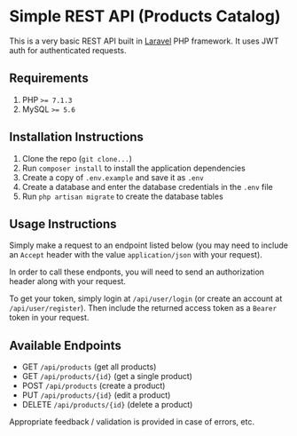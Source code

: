 # Simple REST API (Products Catalog)

This is a very basic REST API built in [Laravel](https://laravel.com) PHP framework. It uses JWT auth for authenticated requests.

## Requirements

1. PHP `>= 7.1.3`
2. MySQL `>= 5.6`

## Installation Instructions

1. Clone the repo (`git clone...`)
2. Run `composer install` to install the application dependencies
3. Create a copy of `.env.example` and save it as `.env`
3. Create a database and enter the database credentials in the `.env` file
3. Run `php artisan migrate` to create the database tables

## Usage Instructions

Simply make a request to an endpoint listed below (you may need to include an `Accept` header with the value `application/json` with your request).

In order to call these endponts, you will need to send an authorization header along with your request.

To get your token, simply login at `/api/user/login` (or create an account at `/api/user/register`). Then include the returned access token as a `Bearer` token in your request.

## Available Endpoints

- GET `/api/products` (get all products)
- GET `/api/products/{id}` (get a single product)
- POST `/api/products` (create a product)
- PUT `/api/products/{id}` (edit a product)
- DELETE `/api/products/{id}` (delete a product)

Appropriate feedback / validation is provided in case of errors, etc.
